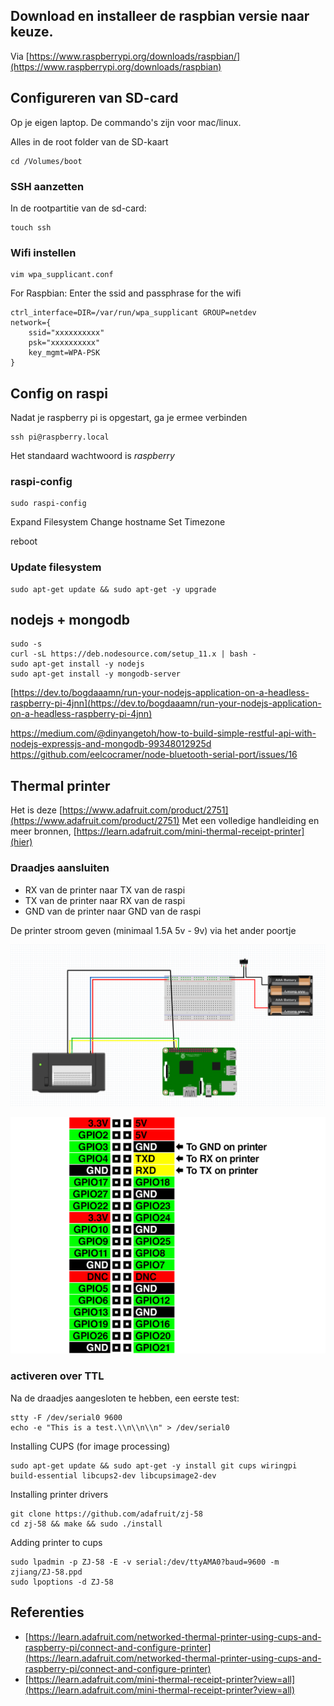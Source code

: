 ## Download en installeer de raspbian versie naar keuze.

Via [https://www.raspberrypi.org/downloads/raspbian/](https://www.raspberrypi.org/downloads/raspbian)

## Configureren van SD-card

Op je eigen laptop. 
De commando's zijn voor mac/linux.

Alles in de root folder van de SD-kaart

```
cd /Volumes/boot
```

### SSH aanzetten

In de rootpartitie van de sd-card:

```
touch ssh
```

### Wifi instellen

```
vim wpa_supplicant.conf
```

For Raspbian:
Enter the ssid and passphrase for the wifi

```
ctrl_interface=DIR=/var/run/wpa_supplicant GROUP=netdev
network={
    ssid="xxxxxxxxxx"
    psk="xxxxxxxxxx"
    key_mgmt=WPA-PSK
}
```

## Config on raspi

Nadat je raspberry pi is opgestart, ga je ermee verbinden

```
ssh pi@raspberry.local
```

Het standaard wachtwoord is *raspberry*

### raspi-config

```
sudo raspi-config
```

Expand Filesystem
Change hostname
Set Timezone

reboot

### Update filesystem

```
sudo apt-get update && sudo apt-get -y upgrade
```

## nodejs + mongodb

```
sudo -s
curl -sL https://deb.nodesource.com/setup_11.x | bash -
sudo apt-get install -y nodejs
sudo apt-get install -y mongodb-server
```


[https://dev.to/bogdaaamn/run-your-nodejs-application-on-a-headless-raspberry-pi-4jnn](https://dev.to/bogdaaamn/run-your-nodejs-application-on-a-headless-raspberry-pi-4jnn)


https://medium.com/@dinyangetoh/how-to-build-simple-restful-api-with-nodejs-expressjs-and-mongodb-99348012925d
https://github.com/eelcocramer/node-bluetooth-serial-port/issues/16

## Thermal printer

Het is deze [https://www.adafruit.com/product/2751](https://www.adafruit.com/product/2751)
Met een volledige handleiding en meer bronnen, [https://learn.adafruit.com/mini-thermal-receipt-printer](hier)

### Draadjes aansluiten

- RX van de printer naar TX van de raspi
- TX van de printer naar RX van de raspi
- GND van de printer naar GND van de raspi

De printer stroom geven (minimaal 1.5A 5v - 9v) via het ander poortje

![](connection_schematics.png)

![](raspberry_pi_gpio-diagram.png)

### activeren over TTL

Na de draadjes aangesloten te hebben, een eerste test:

```
stty -F /dev/serial0 9600
echo -e "This is a test.\\n\\n\\n" > /dev/serial0
```

Installing CUPS (for image processing)

```
sudo apt-get update && sudo apt-get -y install git cups wiringpi build-essential libcups2-dev libcupsimage2-dev
```

Installing printer drivers

```
git clone https://github.com/adafruit/zj-58
cd zj-58 && make && sudo ./install
```

Adding printer to cups

```
sudo lpadmin -p ZJ-58 -E -v serial:/dev/ttyAMA0?baud=9600 -m zjiang/ZJ-58.ppd
sudo lpoptions -d ZJ-58
```


## Referenties

- [https://learn.adafruit.com/networked-thermal-printer-using-cups-and-raspberry-pi/connect-and-configure-printer](https://learn.adafruit.com/networked-thermal-printer-using-cups-and-raspberry-pi/connect-and-configure-printer)
- [https://learn.adafruit.com/mini-thermal-receipt-printer?view=all](https://learn.adafruit.com/mini-thermal-receipt-printer?view=all)